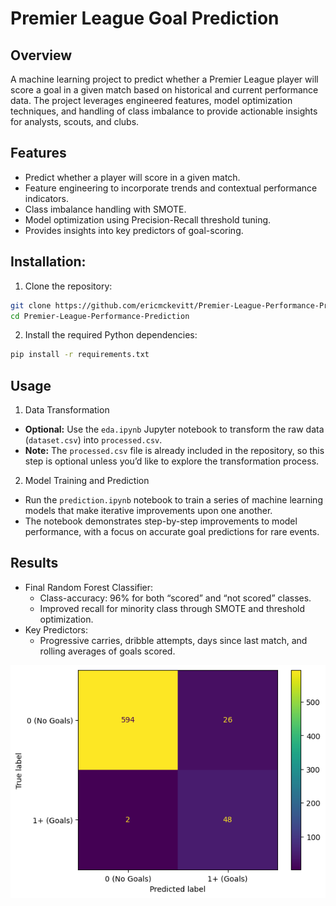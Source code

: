 # Premier League Goal Prediction

## Overview

A machine learning project to predict whether a Premier League player will score a goal in a given match based on historical and current performance data. The project leverages engineered features, model optimization techniques, and handling of class imbalance to provide actionable insights for analysts, scouts, and clubs.

## Features

-   Predict whether a player will score in a given match.
-   Feature engineering to incorporate trends and contextual performance indicators.
-   Class imbalance handling with SMOTE.
-   Model optimization using Precision-Recall threshold tuning.
-   Provides insights into key predictors of goal-scoring.

## Installation:

1. Clone the repository:

```bash
git clone https://github.com/ericmckevitt/Premier-League-Performance-Prediction.git
cd Premier-League-Performance-Prediction
```

2. Install the required Python dependencies:

```bash
pip install -r requirements.txt
```

## Usage

1. Data Transformation

-   **Optional:** Use the `eda.ipynb` Jupyter notebook to transform the raw data (`dataset.csv`) into `processed.csv`.
-   **Note:** The `processed.csv` file is already included in the repository, so this step is optional unless you’d like to explore the transformation process.

2. Model Training and Prediction

-   Run the `prediction.ipynb` notebook to train a series of machine learning models that make iterative improvements upon one another.
-   The notebook demonstrates step-by-step improvements to model performance, with a focus on accurate goal predictions for rare events.

## Results

-   Final Random Forest Classifier:
    -   Class-accuracy: 96% for both “scored” and “not scored” classes.
    -   Improved recall for minority class through SMOTE and threshold optimization.
-   Key Predictors:
    -   Progressive carries, dribble attempts, days since last match, and rolling averages of goals scored.

![Final Model Confusion Matrix](img/final_model.png)
